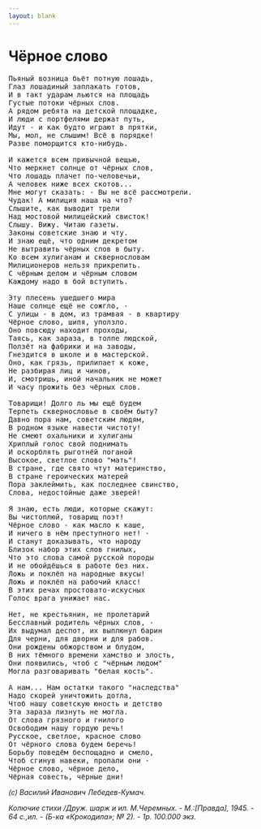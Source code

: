 ```yaml
---
layout: blank
---
```

# Чёрное слово

<pre>
Пьяный возница бьёт потную лошадь,
Глаз лошадиный заплакать готов,
И в такт ударам льются на площадь
Густые потоки чёрных слов.
А рядом ребята на детской площадке,
И люди с портфелями держат путь,
Идут - и как будто играют в прятки,
Мы, мол, не слышим! Всё в порядке!
Разве поморщится кто-нибудь.

И кажется всем привычной вещью,
Что меркнет солнце от чёрных слов,
Что лошадь плачет по-человечьи,
А человек ниже всех скотов...
Мне могут сказать: - Вы не всё рассмотрели.
Чудак! А милиция наша на что?
Слышите, как выводит трели
Над мостовой милицейский свисток!
Слышу. Вижу. Читаю газеты.
Законы советские знаю и чту.
И знаю ещё, что одним декретом
Не вытравить чёрных слов в быту.
Ко всем хулиганам и сквернословам
Милиционеров нельзя прикрепить.
С чёрным делом и чёрным словом
Каждому надо в бой вступить.

Эту плесень ушедшего мира
Наше солнце ещё не сожгло, -
С улицы - в дом, из трамвая - в квартиру
Чёрное слово, шипя, уползло.
Оно повсюду находит проходы,
Таясь, как зараза, в толпе людской,
Ползёт на фабрики и на заводы,
Гнездится в школе и в мастерской.
Оно, как грязь, прилипает к коже,
Не разбирая лиц и чинов,
И, смотришь, иной начальник не может
И часу прожить без чёрных слов.

Товарищи! Долго ль мы ещё будем
Терпеть сквернословье в своём быту?
Давно пора нам, советским людям,
В родном языке навести чистоту!
Не смеют охальники и хулиганы
Хриплый голос свой поднимать
И оскорблять рыготнёй поганой
Высокое, светлое слово "мать"!
В стране, где свято чтут материнство,
В стране героических матерей
Пора заклеймить, как последнее свинство,
Слова, недостойные даже зверей!

Я знаю, есть люди, которые скажут:
Вы чистоплюй, товарищ поэт!
Чёрное слово - как масло к каше,
И ничего в нём преступного нет! -
И станут доказывать, что народу
Близок набор этих слов гнилых,
Что это слова самой русской породы
И не обойдёшься в работе без них.
Ложь и поклёп на народные вкусы!
Ложь и поклёп на рабочий класс!
В этих речах простовато-искусных
Голос врага унижает нас.

Нет, не крестьянин, не пролетарий
Бесславный родитель чёрных слов, -
Их выдумал деспот, их выплюнул барин
Для черни, для дворни и для рабов.
Они рождены обжорством и блудом,
В них тёмного времени хамство и злость,
Они появились, чтоб с "чёрным людом"
Могла разговаривать "белая кость".

А нам... Нам остатки такого "наследства"
Надо скорей уничтожить дотла,
Чтоб нашу советскую юность и детство
Эта зараза лизнуть не могла.
От слова грязного и гнилого
Освободим нашу гордую речь!
Русское, светлое, красное слово
От чёрного слова будем беречь!
Борьбу поведём беспощадно и смело,
Чтоб сгинув навеки, пропали они -
Чёрное слово, чёрное дело,
Чёрная совесть, чёрные дни!
</pre>

_(с) Василий Иванович Лебедев-Кумач._

_Колючие стихи /Друж. шарж и ил. М.Черемных. - М.:[Правда], 1945. - 64 с.,ил. - (Б-ка «Крокодила»; № 2). - 1р. 100.000 экз._
